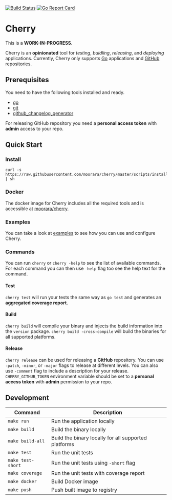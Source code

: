 [![Build Status][travisci-image]][travisci-url]
[![Go Report Card][goreport-image]][goreport-url]

# Cherry

This is a **WORK-IN-PROGRESS**.

Cherry is an **opinionated** tool for *testing*, *buidling*, *releasing*, and *deploying* applications.
Currently, Cherry only supports [Go](https://golang.org) applications and [GitHub](https://github.com) repositories.

## Prerequisites

You need to have the following tools installed and ready.

  * [go](https://golang.org)
  * [git](https://git-scm.com)
  * [github_changelog_generator](https://github.com/github-changelog-generator/github-changelog-generator)

For releasing GitHub repository you need a **personal access token** with **admin** access to your repo.

## Quick Start

### Install

```
curl -s https://raw.githubusercontent.com/moorara/cherry/master/scripts/install.sh | sh
```

### Docker

The docker image for Cherry includes all the required tools and is accessible at [moorara/cherry](https://hub.docker.com/r/moorara/cherry).

### Examples

You can take a look at [examples](./examples) to see how you can use and configure Cherry.

### Commands

You can run `cherry` or `cherry -help` to see the list of available commands.
For each command you can then use `-help` flag too see the help text for the command.

#### Test

`cherry test` will run your tests the same way as `go test` and generates an **aggregated coverage report**. 

#### Build

`cherry build` will compile your binary and injects the build information into the `version` package.
`cherry build -cross-compile` will build the binaries for all supported platforms.

#### Release

`cherry release` can be used for releasing a **GitHub** repository.
You can use `-patch`, `-minor`, or `-major` flags to release at different levels.
You can also use `-comment` flag to include a description for your release.
`CHERRY_GITHUB_TOKEN` environment variable should be set to a **personal access token** with **admin** permission to your repo.

## Development

| Command           | Description                                          |
|-------------------|------------------------------------------------------|
| `make run`        | Run the application locally                          |
| `make build`      | Build the binary locally                             |
| `make build-all`  | Build the binary locally for all supported platforms |
| `make test`       | Run the unit tests                                   |
| `make test-short` | Run the unit tests using `-short` flag               |
| `make coverage`   | Run the unit tests with coverage report              |
| `make docker`     | Build Docker image                                   |
| `make push`       | Push built image to registry                         |


[travisci-url]: https://travis-ci.org/moorara/cherry
[travisci-image]: https://travis-ci.org/moorara/cherry.svg?branch=master

[goreport-url]: https://goreportcard.com/report/github.com/moorara/cherry
[goreport-image]: https://goreportcard.com/badge/github.com/moorara/cherry
